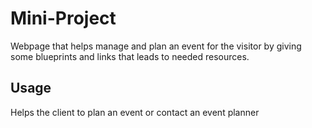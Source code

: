 # Mini-Project
Webpage that helps manage and plan an event for the visitor by giving some blueprints and links that leads to
needed resources.

## Usage
Helps the client to plan an event or contact an event planner
